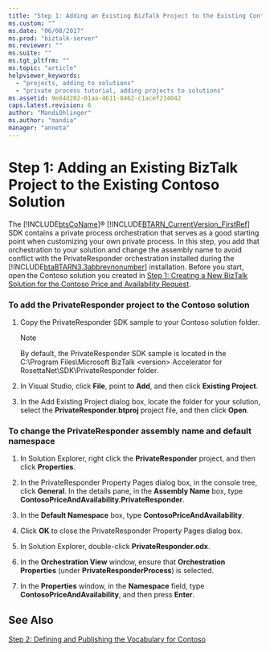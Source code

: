 ```yaml
---
title: "Step 1: Adding an Existing BizTalk Project to the Existing Contoso Solution | Microsoft Docs"
ms.custom: ""
ms.date: "06/08/2017"
ms.prod: "biztalk-server"
ms.reviewer: ""
ms.suite: ""
ms.tgt_pltfrm: ""
ms.topic: "article"
helpviewer_keywords: 
  - "projects, adding to solutions"
  - "private process tutorial, adding projects to solutions"
ms.assetid: 9e84d282-01aa-4611-8462-c1acef234042
caps.latest.revision: 6
author: "MandiOhlinger"
ms.author: "mandia"
manager: "anneta"
---
```

# Step 1: Adding an Existing BizTalk Project to the Existing Contoso Solution
The [!INCLUDE[btsCoName](../../includes/btsconame-md.md)]® [!INCLUDE[BTARN_CurrentVersion_FirstRef](../../includes/btarn-currentversion-firstref-md.md)] SDK contains a private process orchestration that serves as a good starting point when customizing your own private process. In this step, you add that orchestration to your solution and change the assembly name to avoid conflict with the PrivateResponder orchestration installed during the [!INCLUDE[btaBTARN3.3abbrevnonumber](../../includes/btabtarn3-3abbrevnonumber-md.md)] installation. Before you start, open the Contoso solution you created in [Step 1: Creating a New BizTalk Solution for the Contoso Price and Availability Request](../../adapters-and-accelerators/accelerator-rosettanet/step-1-create-new-biztalk-solution-for-contoso-price-and-availability-request.md).  
  
### To add the PrivateResponder project to the Contoso solution  
  
1.  Copy the PrivateResponder SDK sample to your Contoso solution folder.  
  
    > [!NOTE]
    >  By default, the PrivateResponder SDK sample is located in the C:\Program Files\Microsoft BizTalk \<version\> Accelerator for RosettaNet\SDK\PrivateResponder folder.  
  
2.  In Visual Studio, click **File**, point to **Add**, and then click **Existing Project**.  
  
3.  In the Add Existing Project dialog box, locate the folder for your solution, select the **PrivateResponder.btproj** project file, and then click **Open**.  
  
### To change the PrivateResponder assembly name and default namespace  
  
1.  In Solution Explorer, right click the **PrivateResponder** project, and then click **Properties**.  
  
2.  In the PrivateResponder Property Pages dialog box, in the console tree, click **General**. In the details pane, in the **Assembly Name** box, type **ContosoPriceAndAvailability.PrivateResponder**.  
  
3.  In the **Default Namespace** box, type **ContosoPriceAndAvailability**.  
  
4.  Click **OK** to close the PrivateResponder Property Pages dialog box.  
  
5.  In Solution Explorer, double-click **PrivateResponder.odx**.  
  
6.  In the **Orchestration View** window, ensure that **Orchestration Properties** (under **PrivateResponderProcess**) is selected.  
  
7.  In the **Properties** window, in the **Namespace** field, type **ContosoPriceAndAvailability**, and then press **Enter**.  
  
## See Also  
 [Step 2: Defining and Publishing the Vocabulary for Contoso](../../adapters-and-accelerators/accelerator-rosettanet/step-2-defining-and-publishing-the-vocabulary-for-contoso.md)